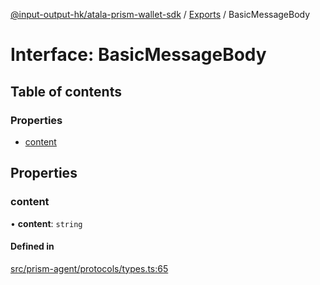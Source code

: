 [@input-output-hk/atala-prism-wallet-sdk](../README.md) / [Exports](../modules.md) / BasicMessageBody

# Interface: BasicMessageBody

## Table of contents

### Properties

- [content](BasicMessageBody.md#content)

## Properties

### content

• **content**: `string`

#### Defined in

[src/prism-agent/protocols/types.ts:65](https://github.com/input-output-hk/atala-prism-wallet-sdk-ts/blob/3f28060/src/prism-agent/protocols/types.ts#L65)
